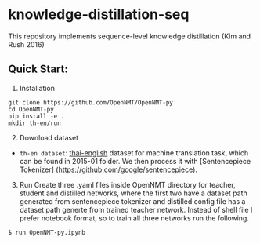 # knowledge-distillation-seq
This repository implements sequence-level knowledge distillation (Kim and Rush 2016)

## Quick Start:
1. Installation
```
git clone https://github.com/OpenNMT/OpenNMT-py
cd OpenNMT-py
pip install -e .
mkdir th-en/run
```

2. Download dataset
* `th-en dataset`: [thai-english](https://sites.google.com/site/iwsltevaluation2015/mt-track) dataset for machine translation task, which can be found in 2015-01 folder. We then process it with [Sentencepiece Tokenizer] (https://github.com/google/sentencepiece).

3. Run
Create three .yaml files inside OpenNMT directory for teacher, student and distilled networks, where the first two have a dataset path generated from sentencepiece tokenizer and distilled config file has a dataset path generte from trained teacher network. Instead of shell file I prefer notebook format, so to train all three networks run the following.
```
$ run OpenNMT-py.ipynb
```
